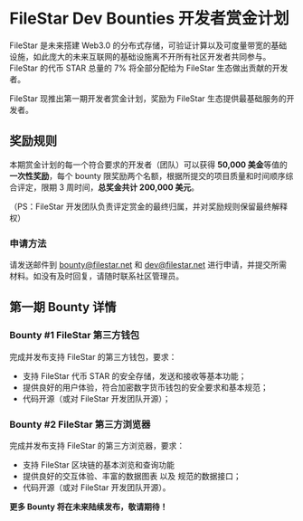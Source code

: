 # FileStar Dev Bounties 开发者赏金计划

FileStar 是未来搭建 Web3.0 的分布式存储，可验证计算以及可度量带宽的基础设施，如此庞大的未来互联网的基础设施离不开所有社区开发者共同参与。FileStar 的代币 STAR 总量的 7% 将全部分配给为 FileStar 生态做出贡献的开发者。

FileStar 现推出第一期开发者赏金计划，奖励为 FileStar 生态提供最基础服务的开发者。

## 奖励规则

本期赏金计划的每一个符合要求的开发者（团队）可以获得 **50,000 美金**等值的**一次性奖励**，每个 bounty 限奖励两个名额，根据所提交的项目质量和时间顺序综合评定，限期 3 周时间，**总奖金共计 200,000 美元**。

（PS：FileStar 开发团队负责评定赏金的最终归属，并对奖励规则保留最终解释权）

### 申请方法

请发送邮件到  bounty@filestar.net 和 dev@filestar.net 进行申请，并提交所需材料。如没有及时回复，请随时联系社区管理员。



## 第一期 Bounty 详情

### Bounty #1 FileStar 第三方钱包

完成并发布支持 FileStar 的第三方钱包，要求：

* 支持 FileStar 代币 STAR 的安全存储，发送和接收等基本功能；
* 提供良好的用户体验，符合加密数字货币钱包的安全要求和基本规范；
* 代码开源（或对 FileStar 开发团队开源）；

### Bounty #2 FileStar 第三方浏览器

完成并发布支持 FileStar 的第三方浏览器，要求：

* 支持 FileStar 区块链的基本浏览和查询功能
* 提供良好的交互体验、丰富的数据图表 以及 规范的数据接口；
* 代码开源（或对 FileStar 开发团队开源）。

**更多 Bounty 将在未来陆续发布，敬请期待！**